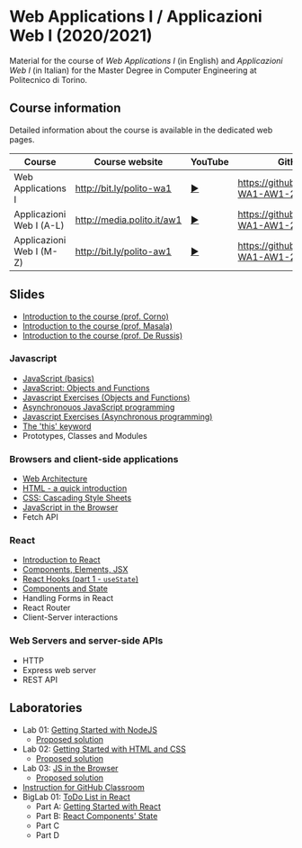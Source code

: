 # Web Applications I / Applicazioni Web I (2020/2021)

Material for the course of _Web Applications I_ (in English) and _Applicazioni Web I_ (in Italian) for the Master Degree in Computer Engineering at Politecnico di Torino.

## Course information

Detailed information about the course is available in the dedicated web pages.

| Course | Course website | YouTube | GitHub |
|----------|----------------|---------|--------|
| Web Applications I |  <http://bit.ly/polito-wa1> | [:arrow_forward:](https://youtube.com/playlist?list=PLqRTLlwsxDL9vSKdXgAm-_LMHl-AoK7ET) | <https://github.com/polito-WA1-AW1-2021> |
| Applicazioni Web I (A-L) |  <http://media.polito.it/aw1> | [:arrow_forward:](https://www.youtube.com/playlist?list=PLuZyhAOPm9pMeztcby2E7B2QsLVgW_bK8)  | <https://github.com/polito-WA1-AW1-2021> |
| Applicazioni Web I (M-Z) |  <http://bit.ly/polito-aw1> | [:arrow_forward:](https://www.youtube.com/playlist?list=PLs7DWGc_wmwSpuQoq51P9RekYzQc3Mvm2) | <https://github.com/polito-WA1-AW1-2021> |


## Slides

* [Introduction to the course (prof. Corno)](./slide/00-Intro-2021-Corno.pdf)
* [Introduction to the course (prof. Masala)](./slide/00-intro-2021-Masala.pdf)
* [Introduction to the course (prof. De Russis)](./slide/00-intro-2021-DeRussis.pdf)

### Javascript

* [JavaScript (basics)](./slide/1-01-javascript-basics.pdf)
* [JavaScript: Objects and Functions](./slide/1-02-javascript-objects-functions.pdf)
* [Javascript Exercises (Objects and Functions)](./slide/1-03-javascript-exercises.pdf)
* [Asynchronouos JavaScript programming](./slide/1-04-javascript-async-programming.pdf)
* [Javascript Exercises (Asynchronous programming)](./slide/1-05-javascript-async-exercises.pdf)
* [The 'this' keyword](./slide/1-06-javascript-this.pdf)
* Prototypes, Classes and Modules

### Browsers and client-side applications

* [Web Architecture](./slide/2-01-web-architecture.pdf)
* [HTML - a quick introduction](./slide/2-02-html.pdf)
* [CSS: Cascading Style Sheets](./slide/2-03-css.pdf)
* [JavaScript in the Browser](./slide/2-04-JS-browser.pdf)
* Fetch API

### React

* [Introduction to React](./slide/3-01-React-intro.pdf)
* [Components, Elements, JSX](./slide/3-02-Elements-and-JSX.pdf)
* [React Hooks (part 1 - `useState`)](./slide/3-03-Hooks-part1.pdf)
* [Components and State](./slide/3-04-Components-and-state.pdf)
* Handling Forms in React
* React Router
* Client-Server interactions


### Web Servers and server-side APIs

* HTTP
* Express web server
* REST API


## Laboratories

* Lab 01: [Getting Started with NodeJS](./labs/L01-getting-started-node.pdf)
  - [Proposed solution](https://github.com/polito-WA1-AW1-2021/lab1-node)
* Lab 02: [Getting Started with HTML and CSS](./labs/L02-getting-started-html-css.pdf)
  - [Proposed solution](https://github.com/polito-WA1-AW1-2021/lab2-html-css)
* Lab 03: [JS in the Browser](./labs/L03-javascript-browser.pdf)
  - [Proposed solution](https://github.com/polito-WA1-AW1-2021/lab3-javascript-browser)
* [Instruction for GitHub Classroom](./labs/GH-Classroom-BigLab-Instructions.pdf)
* BigLab 01: [ToDo List in React](./labs/BigLab1/BigLab1.pdf)
  - Part A: [Getting Started with React](./labs/BigLab1/BigLab1a.pdf)
  - Part B: [React Components' State](./labs/BigLab1/BigLab1b.pdf)
  - Part C
  - Part D
